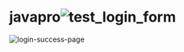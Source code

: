 # javapro![test_login_form](https://github.com/mdsahiljamil/javapro/assets/104254202/e729b5ce-f9c9-4304-aec5-19c582df2c22)
![login-success-page](https://github.com/mdsahiljamil/javapro/assets/104254202/d1ed2132-81ce-4708-99c0-571b9cc2bedf)
